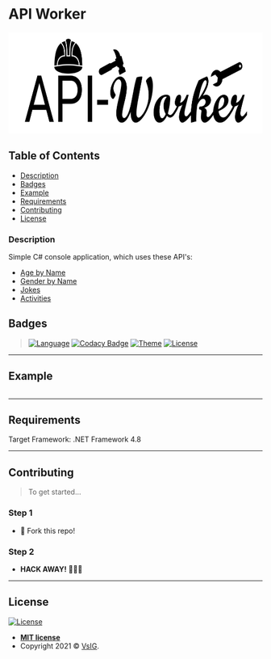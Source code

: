 # API Worker

<p align="center">
  <img src="https://github.com/VsIG-official/API-Worker/blob/master/API-Worker.png" data-canonical-src="https://github.com/VsIG-official/API-Worker/blob/master/API-Worker.png" width="750" height="200" />
</p>

## Table of Contents

- [Description](#description)
- [Badges](#badges)
- [Example](#example)
- [Requirements](#requirements)
- [Contributing](#contributing)
- [License](#license)

### Description

Simple C# console application, which uses these API's:
  - [Age by Name](https://agify.io/)
  - [Gender by Name](https://genderize.io/)
  - [Jokes](https://github.com/15Dkatz/official_joke_api)
  - [Activities](https://www.boredapi.com/api/activity)

## Badges

> [![Language](https://img.shields.io/badge/Language-C%23-blueviolet)](https://en.wikipedia.org/wiki/C_Sharp_(programming_language))
> [![Codacy Badge](https://api.codacy.com/project/badge/Grade/ea2f529552984318bd4aa8d45186de36)](https://app.codacy.com/gh/VsIG-official/API-Worker?utm_source=github.com&utm_medium=referral&utm_content=VsIG-official/API-Worker&utm_campaign=Badge_Grade)
> [![Theme](https://img.shields.io/badge/Theme-API-blue?style=flat-square)](https://en.wikipedia.org/wiki/API)
> [![License](http://img.shields.io/:license-mit-blue.svg?style=flat-square)](http://badges.mit-license.org)

---

## Example

```csharp

```

---

## Requirements

Target Framework: .NET Framework 4.8

---

## Contributing

> To get started...

### Step 1

- 🍴 Fork this repo!

### Step 2

- **HACK AWAY!** 🔨🔨🔨

---

## License

[![License](http://img.shields.io/:license-mit-blue.svg?style=flat-square)](http://badges.mit-license.org)

- **[MIT license](http://opensource.org/licenses/mit-license.php)**
- Copyright 2021 © <a href="https://github.com/VsIG-official" target="_blank">VsIG</a>.
